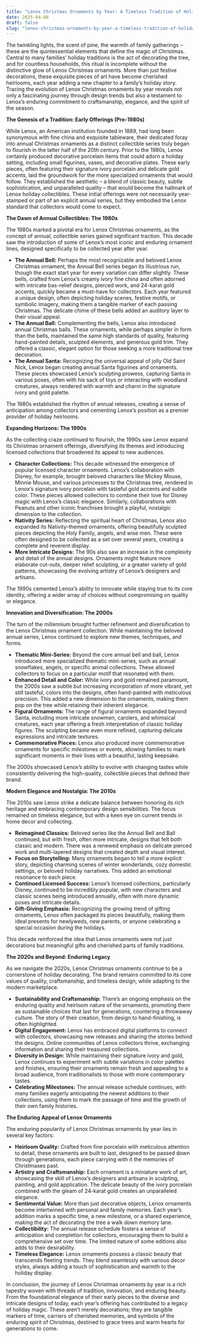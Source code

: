 ```yaml
---
title: "Lenox Christmas Ornaments by Year: A Timeless Tradition of Holiday Elegance"
date: 2025-04-08
draft: false
slug: "lenox-christmas-ornaments-by-year-a-timeless-tradition-of-holiday-elegance" 
---
```


The twinkling lights, the scent of pine, the warmth of family gatherings – these are the quintessential elements that define the magic of Christmas. Central to many families’ holiday traditions is the act of decorating the tree, and for countless households, this ritual is incomplete without the distinctive glow of Lenox Christmas ornaments. More than just festive decorations, these exquisite pieces of art have become cherished heirlooms, each year adding a new chapter to a family’s holiday story. Tracing the evolution of Lenox Christmas ornaments by year reveals not only a fascinating journey through design trends but also a testament to Lenox’s enduring commitment to craftsmanship, elegance, and the spirit of the season.

**The Genesis of a Tradition: Early Offerings (Pre-1980s)**

While Lenox, an American institution founded in 1889, had long been synonymous with fine china and exquisite tableware, their dedicated foray into annual Christmas ornaments as a distinct collectible series truly began to flourish in the latter half of the 20th century. Prior to the 1980s, Lenox certainly produced decorative porcelain items that could adorn a holiday setting, including small figurines, vases, and decorative plates. These early pieces, often featuring their signature ivory porcelain and delicate gold accents, laid the groundwork for the more specialized ornaments that would follow. They established the aesthetic – a blend of classic beauty, subtle sophistication, and unparalleled quality – that would become the hallmark of Lenox holiday collectibles. These initial offerings were not necessarily year-stamped or part of an explicit annual series, but they embodied the Lenox standard that collectors would come to expect.

**The Dawn of Annual Collectibles: The 1980s**

The 1980s marked a pivotal era for Lenox Christmas ornaments, as the concept of annual, collectible series gained significant traction. This decade saw the introduction of some of Lenox’s most iconic and enduring ornament lines, designed specifically to be collected year after year.

* **The Annual Bell:** Perhaps the most recognizable and beloved Lenox Christmas ornament, the Annual Bell series began its illustrious run, though the exact start year for every variation can differ slightly. These bells, crafted from Lenox’s creamy ivory fine china and often adorned with intricate bas-relief designs, pierced work, and 24-karat gold accents, quickly became a must-have for collectors. Each year featured a unique design, often depicting holiday scenes, festive motifs, or symbolic imagery, making them a tangible marker of each passing Christmas. The delicate chime of these bells added an auditory layer to their visual appeal.
* **The Annual Ball:** Complementing the bells, Lenox also introduced annual Christmas balls. These ornaments, while perhaps simpler in form than the bells, maintained the same high standards of quality, featuring hand-painted details, sculpted elements, and generous gold trim. They offered a classic, elegant option for those seeking a more traditional tree decoration.
* **The Annual Santa:** Recognizing the universal appeal of jolly Old Saint Nick, Lenox began creating annual Santa figurines and ornaments. These pieces showcased Lenox’s sculpting prowess, capturing Santa in various poses, often with his sack of toys or interacting with woodland creatures, always rendered with warmth and charm in the signature ivory and gold palette.

The 1980s established the rhythm of annual releases, creating a sense of anticipation among collectors and cementing Lenox’s position as a premier provider of holiday heirlooms.

**Expanding Horizons: The 1990s**

As the collecting craze continued to flourish, the 1990s saw Lenox expand its Christmas ornament offerings, diversifying its themes and introducing licensed collections that broadened its appeal to new audiences.

* **Character Collections:** This decade witnessed the emergence of popular licensed character ornaments. Lenox’s collaboration with Disney, for example, brought beloved characters like Mickey Mouse, Minnie Mouse, and various princesses to the Christmas tree, rendered in Lenox’s signature ivory porcelain with tasteful gold accents and subtle color. These pieces allowed collectors to combine their love for Disney magic with Lenox’s classic elegance. Similarly, collaborations with Peanuts and other iconic franchises brought a playful, nostalgic dimension to the collection.
* **Nativity Series:** Reflecting the spiritual heart of Christmas, Lenox also expanded its Nativity-themed ornaments, offering beautifully sculpted pieces depicting the Holy Family, angels, and wise men. These were often designed to be collected as a set over several years, creating a complete and reverent display.
* **More Intricate Designs:** The 90s also saw an increase in the complexity and detail of the annual designs. Ornaments might feature more elaborate cut-outs, deeper relief sculpting, or a greater variety of gold patterns, showcasing the evolving artistry of Lenox’s designers and artisans.

The 1990s cemented Lenox’s ability to innovate while staying true to its core identity, offering a wider array of choices without compromising on quality or elegance.

**Innovation and Diversification: The 2000s**

The turn of the millennium brought further refinement and diversification to the Lenox Christmas ornament collection. While maintaining the beloved annual series, Lenox continued to explore new themes, techniques, and forms.

* **Thematic Mini-Series:** Beyond the core annual bell and ball, Lenox introduced more specialized thematic mini-series, such as annual snowflakes, angels, or specific animal collections. These allowed collectors to focus on a particular motif that resonated with them.
* **Enhanced Detail and Color:** While ivory and gold remained paramount, the 2000s saw a subtle but increasing incorporation of more vibrant, yet still tasteful, colors into the designs, often hand-painted with meticulous precision. This added a new dimension to the ornaments, making them pop on the tree while retaining their inherent elegance.
* **Figural Ornaments:** The range of figural ornaments expanded beyond Santa, including more intricate snowmen, carolers, and whimsical creatures, each year offering a fresh interpretation of classic holiday figures. The sculpting became even more refined, capturing delicate expressions and intricate textures.
* **Commemorative Pieces:** Lenox also produced more commemorative ornaments for specific milestones or events, allowing families to mark significant moments in their lives with a beautiful, lasting keepsake.

The 2000s showcased Lenox’s ability to evolve with changing tastes while consistently delivering the high-quality, collectible pieces that defined their brand.

**Modern Elegance and Nostalgia: The 2010s**

The 2010s saw Lenox strike a delicate balance between honoring its rich heritage and embracing contemporary design sensibilities. The focus remained on timeless elegance, but with a keen eye on current trends in home decor and collecting.

* **Reimagined Classics:** Beloved series like the Annual Bell and Ball continued, but with fresh, often more intricate, designs that felt both classic and modern. There was a renewed emphasis on delicate pierced work and multi-layered designs that created depth and visual interest.
* **Focus on Storytelling:** Many ornaments began to tell a more explicit story, depicting charming scenes of winter wonderlands, cozy domestic settings, or beloved holiday narratives. This added an emotional resonance to each piece.
* **Continued Licensed Success:** Lenox’s licensed collections, particularly Disney, continued to be incredibly popular, with new characters and classic scenes being introduced annually, often with more dynamic poses and intricate details.
* **Gift-Giving Emphasis:** Recognizing the growing trend of gifting ornaments, Lenox often packaged its pieces beautifully, making them ideal presents for newlyweds, new parents, or anyone celebrating a special occasion during the holidays.

This decade reinforced the idea that Lenox ornaments were not just decorations but meaningful gifts and cherished parts of family traditions.

**The 2020s and Beyond: Enduring Legacy**

As we navigate the 2020s, Lenox Christmas ornaments continue to be a cornerstone of holiday decorating. The brand remains committed to its core values of quality, craftsmanship, and timeless design, while adapting to the modern marketplace.

* **Sustainability and Craftsmanship:** There’s an ongoing emphasis on the enduring quality and heirloom nature of the ornaments, promoting them as sustainable choices that last for generations, countering a throwaway culture. The story of their creation, from design to hand-finishing, is often highlighted.
* **Digital Engagement:** Lenox has embraced digital platforms to connect with collectors, showcasing new releases and sharing the stories behind the designs. Online communities of Lenox collectors thrive, exchanging information and sharing their treasured collections.
* **Diversity in Design:** While maintaining their signature ivory and gold, Lenox continues to experiment with subtle variations in color palettes and finishes, ensuring their ornaments remain fresh and appealing to a broad audience, from traditionalists to those with more contemporary tastes.
* **Celebrating Milestones:** The annual release schedule continues, with many families eagerly anticipating the newest additions to their collections, using them to mark the passage of time and the growth of their own family histories.

**The Enduring Appeal of Lenox Ornaments**

The enduring popularity of Lenox Christmas ornaments by year lies in several key factors:

* **Heirloom Quality:** Crafted from fine porcelain with meticulous attention to detail, these ornaments are built to last, designed to be passed down through generations, each piece carrying with it the memories of Christmases past.
* **Artistry and Craftsmanship:** Each ornament is a miniature work of art, showcasing the skill of Lenox’s designers and artisans in sculpting, painting, and gold application. The delicate beauty of the ivory porcelain combined with the gleam of 24-karat gold creates an unparalleled elegance.
* **Sentimental Value:** More than just decorative objects, Lenox ornaments become intertwined with personal and family memories. Each year’s addition marks a specific time, a new milestone, or a shared experience, making the act of decorating the tree a walk down memory lane.
* **Collectibility:** The annual release schedule fosters a sense of anticipation and completion for collectors, encouraging them to build a comprehensive set over time. The limited nature of some editions also adds to their desirability.
* **Timeless Elegance:** Lenox ornaments possess a classic beauty that transcends fleeting trends. They blend seamlessly with various decor styles, always adding a touch of sophistication and warmth to the holiday display.

In conclusion, the journey of Lenox Christmas ornaments by year is a rich tapestry woven with threads of tradition, innovation, and enduring beauty. From the foundational elegance of their early pieces to the diverse and intricate designs of today, each year’s offering has contributed to a legacy of holiday magic. These aren’t merely decorations; they are tangible markers of time, carriers of cherished memories, and symbols of the enduring spirit of Christmas, destined to grace trees and warm hearts for generations to come.